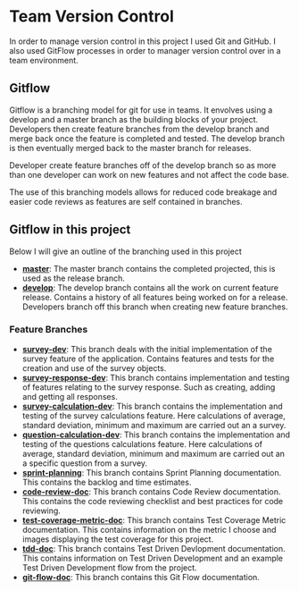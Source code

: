 # Team Version Control 
In order to manage version control in this project I used Git and GitHub. I also used GitFlow processes in order to manager version control over in a team environment. 

## Gitflow 
Gitflow is a branching model for git for use in teams. It envolves using a develop and a master branch as the building blocks of your project. Developers then create feature branches from the develop branch and merge back once the feature is completed and tested. The develop branch is then eventually merged back to the master branch for releases. 

Developer create feature branches off of the develop branch so as more than one developer can work on new features and not affect the code base. 

The use of this branching models allows for reduced code breakage and easier code reviews as features are self contained in branches.  

## Gitflow in this project 
Below I will give an outline of the branching used in this project

- [**master**](https://github.com/cshields236/SQASurvey): The master branch contains the completed projected, this is used as the release branch.
- [**develop**](https://github.com/cshields236/SQASurvey/tree/develop): The develop branch contains all the work on current feature release. Contains a history of all features being worked on for a release. Developers branch off this branch when creating new feature branches.  

### Feature Branches
- [**survey-dev**](https://github.com/cshields236/SQASurvey/tree/survey-dev): This branch deals with the initial implementation of the survey feature of the application. Contains features and tests for the creation and use of the survey objects. 
- [**survey-response-dev**](https://github.com/cshields236/SQASurvey/tree/survey-response-dev): This branch contains implementation and testing of features relating to the survey response. Such as creating, adding and getting all responses. 
- [**survey-calculation-dev**](https://github.com/cshields236/SQASurvey/tree/survey-calculations-dev): This branch contains the implementation and testing of the survey calculations feature. Here calculations of average, standard deviation, minimum and maximum are carried out an a survey. 
- [**question-calculation-dev**](https://github.com/cshields236/SQASurvey/tree/question-calculation-dev): This branch contains the implementation and testing of the questions calculations feature. Here calculations of average, standard deviation, minimum and maximum are carried out an a specific question from a survey. 
- [**sprint-planning**](https://github.com/cshields236/SQASurvey/tree/sprint-planning): This branch contains Sprint Planning documentation. This contains the backlog and time estimates. 
- [**code-review-doc**](https://github.com/cshields236/SQASurvey/tree/code-review-doc): This branch contains Code Review documentation. This contains the code reviewing checklist and best practices for code reviewing. 
- [**test-coverage-metric-doc**](https://github.com/cshields236/SQASurvey/tree/test-coverage-metric-doc): This branch contains Test Coverage Metric documentation. This contains information on the metric I choose and images displaying the test coverage for this project.
- [**tdd-doc**](https://github.com/cshields236/SQASurvey/tree/tdd-doc): This branch contains Test Driven Devlopment documentation. This contains information on Test Driven Development and an example Test Driven Development flow from the project. 
- [**git-flow-doc**](https://github.com/cshields236/SQASurvey/tree/git-flow-doc): This branch contains this Git Flow documentation.
  

